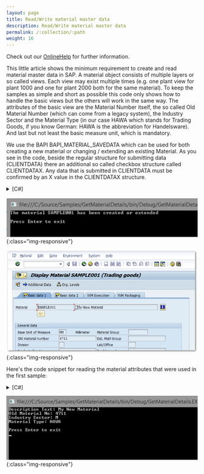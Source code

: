 ```yaml
---
layout: page
title: Read/Write material master data
description: Read/Write material master data
permalink: /:collection/:path
weight: 16
---
```


Check out our [OnlineHelp](https://help.theobald-software.com/en/) for further information.

This little article shows the minimum requirement to create and read material master data in SAP. A material object consists of multiple layers or so called views. Each view may exist multiple times (e.g. one plant view for plant 1000 and one for plant 2000 both for the same material). To keep the samples as simple and short as possible this code only shows how to handle the basic views but the others will work in the same way. The attributes of the basic view are the Material Number itself, the so called Old Material Number (which can come from a legacy system), the Industry Sector and the Material Type (in our case HAWA which stands for Trading Goods, if you know German: HAWA is the abbreviation for Handelsware). And last but not least the basic measure unit, which is mandatory.

We use the BAPI BAPI_MATERIAL_SAVEDATA which can be used for both creating a new material or changing / extending an existing Material. As you see in the code, beside the regular structure for submitting data (CLIENTDATA) there an additional so called checkbox structure called CLIENTDATAX. Any data that is submitted in CLIENTDATA must be confirmed by an X value in the CLIENTDATAX structure.

<details>
<summary>[C#]</summary>
{% highlight csharp %}
R3Connection con = new R3Connection("...");
con.Open();
 
RFCFunction func = con.CreateFunction("BAPI_MATERIAL_SAVEDATA");
 
RFCStructure header = func.Exports["HEADDATA"].ToStructure();
RFCStructure basedata = func.Exports["CLIENTDATA"].ToStructure();
RFCStructure basedatax = func.Exports["CLIENTDATAX"].ToStructure();
 
header["MATERIAL"] = "SAMPLE001";
header["IND_SECTOR"] = "M"; // M stands for Mechanical Engineering
header["MATL_TYPE"] = "HAWA"; // Type HAWA stands for Trading Goods
header["BASIC_VIEW"] = "X"; // Just an X to indicate, that we want to create the basic view
 
basedata["OLD_MAT_NO"] = "4711"; // Old material number
basedata["BASE_UOM"] = "MM"; // Base Unit MM for milimeter
basedatax["OLD_MAT_NO"] = "X"; // X indicates, that we want to set this value
basedatax["BASE_UOM"] = "X"; // X indicates, that we want to set this value
 
// Add a row to the description text tables
RFCStructure descriptionrow = func.Tables["MATERIALDESCRIPTION"].AddRow();
descriptionrow["LANGU"] = "EN"; // Language of the text
descriptionrow["MATL_DESC"] = "My New Material"; // Actual Text
 
func.Execute();
 
// process return message
Console.WriteLine(func.Imports["RETURN"].ToStructure()["MESSAGE"].ToString());
 
// And Commit everything
RFCFunction funccommit = con.CreateFunction("BAPI_TRANSACTION_COMMIT");
funccommit.Execute();
 
Console.WriteLine("\r\nPress Enter to exit");
Console.ReadLine();
{% endhighlight %}
</details>

![Material-Sample-001](/img/contents/Material-Sample-001.png){:class="img-responsive"}

![Material-Sample-002](/img/contents/Material-Sample-002.png){:class="img-responsive"}

Here's the code snippet for reading the material attributes that were used in the first sample:

<details>
<summary>[C#]</summary>
{% highlight csharp %}
R3Connection con = new R3Connection("...");
con.Open();
 
RFCFunction func = con.CreateFunction("BAPI_MATERIAL_GET_DETAIL");
 
func.Exports["MATERIAL"].ParamValue = "SAMPLE001";
 
func.Execute();
 
RFCStructure basedata = func.Imports["MATERIAL_GENERAL_DATA"].ToStructure();
 
Console.WriteLine("Description Text: " + basedata["MATL_DESC"].ToString());
Console.WriteLine("Old Material No: " + basedata["OLD_MAT_NO"].ToString());
Console.WriteLine("Industry Sector: " + basedata["IND_SECTOR"].ToString());
Console.WriteLine("Material Type: " + basedata["MATL_TYPE"].ToString());
 
Console.WriteLine("\r\nPress Enter to exit");
Console.ReadLine();
{% endhighlight %}
</details>

![Material-Sample-003](/img/contents/Material-Sample-003.png){:class="img-responsive"}
